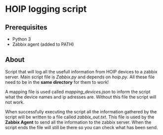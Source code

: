 # HOIP logging script

## Prerequisites
- Python 3
- Zabbix agent (added to PATH)

## About

Script that will log all the usefull information from HOIP devices to a zabbix server. Main script file is *Zabbix.py* and depends on *hoip.py*. All these file need to be in the **same directory** for them to work!

A mapping file is used called *mapping_devices.json* to inform the script what the device names and ip adresses are. Without this file the script will not work.

When successfully executing the script all the information gathered by the script will be written to a file called *zabbix_out.txt*. This file is used by the **Zabbix Agent** to send all the information to the zabbix server. When the script ends the file will still be there so you can check what has been send.
